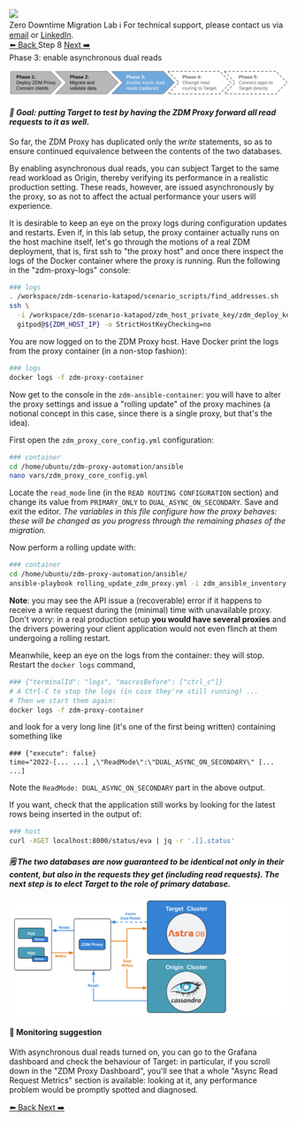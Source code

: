 <!-- TOP -->
<div class="top">
  <img class="scenario-academy-logo" src="https://datastax-academy.github.io/katapod-shared-assets/images/ds-academy-2023.svg" />
  <div class="scenario-title-section">
    <span class="scenario-title">Zero Downtime Migration Lab</span>
    <span class="scenario-subtitle">ℹ️ For technical support, please contact us via <a href="mailto:aleksandr.volochnev@datastax.com">email</a> or <a href="https://dtsx.io/aleks">LinkedIn</a>.</span>
  </div>
</div>

<!-- NAVIGATION -->
<div id="navigation-top" class="navigation-top">
 <a href='command:katapod.loadPage?[{"step":"step7"}]' 
   class="btn btn-dark navigation-top-left">⬅️ Back
 </a>
<span class="step-count">Step 8</span>
 <a href='command:katapod.loadPage?[{"step":"step9"}]' 
    class="btn btn-dark navigation-top-right">Next ➡️
  </a>
</div>

<!-- CONTENT -->

<div class="step-title">Phase 3: enable asynchronous dual reads</div>

![Phase 3](images/p3.png)

#### _🎯 Goal: putting Target to test by having the ZDM Proxy forward all read requests to it as well._

So far, the ZDM Proxy has duplicated only the _write_ statements,
so as to ensure continued equivalence between the contents of
the two databases.

By enabling asynchronous dual reads, you can subject
Target to the same read workload as Origin, thereby verifying its performance
in a realistic production setting. These reads, however,
are issued asynchronously by the proxy, so as not to affect the actual
performance your users will experience.

It is desirable to keep an eye on the proxy logs during
configuration updates and restarts.
Even if, in this lab setup, the proxy container actually runs on the host machine itself, let's go through the motions of a real ZDM deployment, that is, first ssh to "the proxy host" and once there inspect the logs of the Docker container where the proxy is running. Run the following in the "zdm-proxy-logs" console:

```bash
### logs
. /workspace/zdm-scenario-katapod/scenario_scripts/find_addresses.sh
ssh \
  -i /workspace/zdm-scenario-katapod/zdm_host_private_key/zdm_deploy_key \
  gitpod@${ZDM_HOST_IP} -o StrictHostKeyChecking=no
```

You are now logged on to the ZDM Proxy host. Have Docker print
the logs from the proxy container (in a non-stop fashion):

```bash
### logs
docker logs -f zdm-proxy-container
```

Now get to the console in the `zdm-ansible-container`: you will have to alter
the proxy settings and issue a "rolling update" of the proxy machines (a notional
concept in this case, since there is a single proxy, but that's the idea).

First open the `zdm_proxy_core_config.yml` configuration:

```bash
### container
cd /home/ubuntu/zdm-proxy-automation/ansible
nano vars/zdm_proxy_core_config.yml
```

Locate the `read_mode` line (in the `READ ROUTING CONFIGURATION` section)
and change its value from `PRIMARY_ONLY` to `DUAL_ASYNC_ON_SECONDARY`.
Save and exit the editor.
_The variables in this file configure how the proxy behaves: these will be changed as you progress through the remaining phases of the migration._

Now perform a rolling update with:

```bash
### container
cd /home/ubuntu/zdm-proxy-automation/ansible/
ansible-playbook rolling_update_zdm_proxy.yml -i zdm_ansible_inventory
```

**Note**: you may see the API issue a (recoverable) error
if it happens to receive a
write request during the (minimal) time with unavailable proxy. Don't worry:
in a real production setup **you would have several proxies** and the drivers
powering your client application would not even flinch at them undergoing
a rolling restart.

Meanwhile, keep an eye on the logs from the container:
they will stop.
Restart the `docker logs` command,

```bash
### {"terminalId": "logs", "macrosBefore": ["ctrl_c"]}
# A Ctrl-C to stop the logs (in case they're still running) ...
# Then we start them again:
docker logs -f zdm-proxy-container
```

and look for a very long line (it's one of the first being written)
containing something like

```
### {"execute": false}
time="2022-[... ...] ,\"ReadMode\":\"DUAL_ASYNC_ON_SECONDARY\" [... ...]
```

Note the `ReadMode: DUAL_ASYNC_ON_SECONDARY` part in the above output.

If you want, check that the application still works by looking for the latest
rows being inserted in the output of:

```bash
### host
curl -XGET localhost:8000/status/eva | jq -r '.[].status'
```

#### _🗒️ The two databases are now guaranteed to be identical not only in their content, but also in the requests they get (including read requests). The next step is to elect Target to the role of primary database._

![Schema, phase 3](images/schema3_r.png)

#### 🔎 Monitoring suggestion

With asynchronous dual reads turned on,
you can go to the Grafana dashboard and check
the behaviour of Target: in particular, if you scroll down in the
"ZDM Proxy Dashboard", you'll see that a whole "Async Read Request Metrics"
section is available: looking at it, any performance problem would be promptly
spotted and diagnosed.

<!-- NAVIGATION -->
<div id="navigation-bottom" class="navigation-bottom">
 <a href='command:katapod.loadPage?[{"step":"step7"}]'
   class="btn btn-dark navigation-bottom-left">⬅️ Back
 </a>
 <a href='command:katapod.loadPage?[{"step":"step9"}]'
    class="btn btn-dark navigation-bottom-right">Next ➡️
  </a>
</div>
